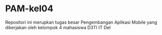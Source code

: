 # PAM-kel04
Repositori ini merupkan tugas besar Pengembangan Aplikasi Mobile yang dikerjakan oleh kelompok 4 mahasiswa D3TI IT Del
